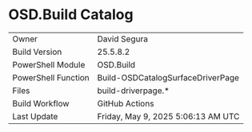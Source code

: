 ﻿# OSD.Build Catalog

| | |
|-|-|
| Owner | David Segura |
| Build Version | 25.5.8.2 |
| PowerShell Module | OSD.Build |
| PowerShell Function | Build-OSDCatalogSurfaceDriverPage |
| Files | build-driverpage.* |
| Build Workflow | GitHub Actions |
| Last Update | Friday, May 9, 2025 5:06:13 AM UTC |
